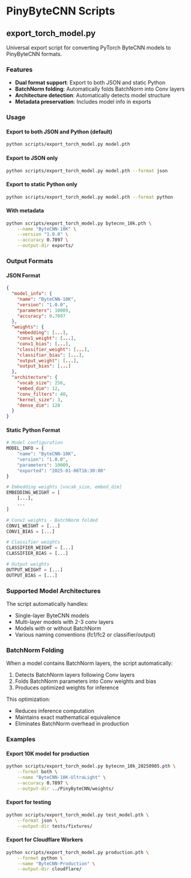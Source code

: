 # PinyByteCNN Scripts

## export_torch_model.py

Universal export script for converting PyTorch ByteCNN models to PinyByteCNN formats.

### Features

- **Dual format support**: Export to both JSON and static Python
- **BatchNorm folding**: Automatically folds BatchNorm into Conv layers
- **Architecture detection**: Automatically detects model structure
- **Metadata preservation**: Includes model info in exports

### Usage

#### Export to both JSON and Python (default)
```bash
python scripts/export_torch_model.py model.pth
```

#### Export to JSON only
```bash
python scripts/export_torch_model.py model.pth --format json
```

#### Export to static Python only
```bash
python scripts/export_torch_model.py model.pth --format python
```

#### With metadata
```bash
python scripts/export_torch_model.py bytecnn_10k.pth \
    --name "ByteCNN-10K" \
    --version "1.0.0" \
    --accuracy 0.7897 \
    --output-dir exports/
```

### Output Formats

#### JSON Format
```json
{
  "model_info": {
    "name": "ByteCNN-10K",
    "version": "1.0.0",
    "parameters": 10009,
    "accuracy": 0.7897
  },
  "weights": {
    "embedding": [...],
    "conv1_weight": [...],
    "conv1_bias": [...],
    "classifier_weight": [...],
    "classifier_bias": [...],
    "output_weight": [...],
    "output_bias": [...]
  },
  "architecture": {
    "vocab_size": 256,
    "embed_dim": 12,
    "conv_filters": 40,
    "kernel_size": 3,
    "dense_dim": 128
  }
}
```

#### Static Python Format
```python
# Model configuration
MODEL_INFO = {
    "name": "ByteCNN-10K",
    "version": "1.0.0",
    "parameters": 10009,
    "exported": "2025-01-06T16:30:00"
}

# Embedding weights [vocab_size, embed_dim]
EMBEDDING_WEIGHT = [
    [...],
    ...
]

# Conv1 weights - BatchNorm folded
CONV1_WEIGHT = [...]
CONV1_BIAS = [...]

# Classifier weights
CLASSIFIER_WEIGHT = [...]
CLASSIFIER_BIAS = [...]

# Output weights
OUTPUT_WEIGHT = [...]
OUTPUT_BIAS = [...]
```

### Supported Model Architectures

The script automatically handles:
- Single-layer ByteCNN models
- Multi-layer models with 2-3 conv layers
- Models with or without BatchNorm
- Various naming conventions (fc1/fc2 or classifier/output)

### BatchNorm Folding

When a model contains BatchNorm layers, the script automatically:
1. Detects BatchNorm layers following Conv layers
2. Folds BatchNorm parameters into Conv weights and bias
3. Produces optimized weights for inference

This optimization:
- Reduces inference computation
- Maintains exact mathematical equivalence
- Eliminates BatchNorm overhead in production

### Examples

#### Export 10K model for production
```bash
python scripts/export_torch_model.py bytecnn_10k_20250905.pth \
    --format both \
    --name "ByteCNN-10K-UltraLight" \
    --accuracy 0.7897 \
    --output-dir ../PinyByteCNN/weights/
```

#### Export for testing
```bash
python scripts/export_torch_model.py test_model.pth \
    --format json \
    --output-dir tests/fixtures/
```

#### Export for Cloudflare Workers
```bash
python scripts/export_torch_model.py production.pth \
    --format python \
    --name "ByteCNN-Production" \
    --output-dir cloudflare/
```